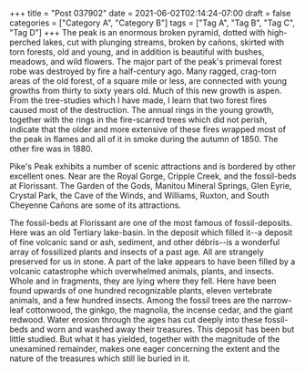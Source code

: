 +++
title = "Post 037902"
date = 2021-06-02T02:14:24-07:00
draft = false
categories = ["Category A", "Category B"]
tags = ["Tag A", "Tag B", "Tag C", "Tag D"]
+++
The peak is an enormous broken pyramid, dotted with high-perched lakes, cut with plunging streams, broken by cañons, skirted with torn forests, old and young, and in addition is beautiful with bushes, meadows, and wild flowers. The major part of the peak's primeval forest robe was destroyed by fire a half-century ago. Many ragged, crag-torn areas of the old forest, of a square mile or less, are connected with young growths from thirty to sixty years old. Much of this new growth is aspen. From the tree-studies which I have made, I learn that two forest fires caused most of the destruction. The annual rings in the young growth, together with the rings in the fire-scarred trees which did not perish, indicate that the older and more extensive of these fires wrapped most of the peak in flames and all of it in smoke during the autumn of 1850. The other fire was in 1880.

Pike's Peak exhibits a number of scenic attractions and is bordered by other excellent ones. Near are the Royal Gorge, Cripple Creek, and the fossil-beds at Florissant. The Garden of the Gods, Manitou Mineral Springs, Glen Eyrie, Crystal Park, the Cave of the Winds, and Williams, Ruxton, and South Cheyenne Cañons are some of its attractions.

The fossil-beds at Florissant are one of the most famous of fossil-deposits. Here was an old Tertiary lake-basin. In the deposit which filled it--a deposit of fine volcanic sand or ash, sediment, and other débris--is a wonderful array of fossilized plants and insects of a past age. All are strangely preserved for us in stone. A part of the lake appears to have been filled by a volcanic catastrophe which overwhelmed animals, plants, and insects. Whole and in fragments, they are lying where they fell. Here have been found upwards of one hundred recognizable plants, eleven vertebrate animals, and a few hundred insects. Among the fossil trees are the narrow-leaf cottonwood, the ginkgo, the magnolia, the incense cedar, and the giant redwood. Water erosion through the ages has cut deeply into these fossil-beds and worn and washed away their treasures. This deposit has been but little studied. But what it has yielded, together with the magnitude of the unexamined remainder, makes one eager concerning the extent and the nature of the treasures which still lie buried in it.
